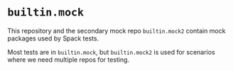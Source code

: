 # `builtin.mock`

This repository and the secondary mock repo `builtin.mock2` contain mock packages used
by Spack tests.

Most tests are in `builtin.mock`, but `builtin.mock2` is used for scenarios where we
need multiple repos for testing.
